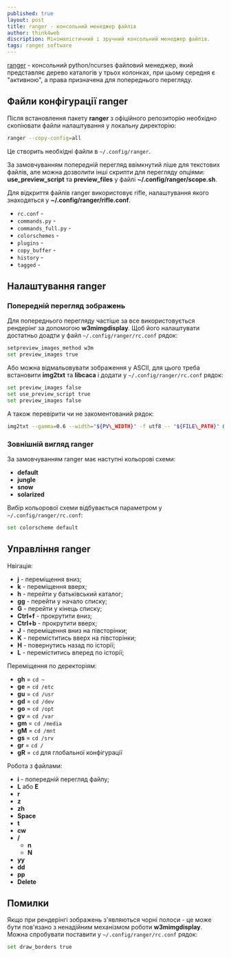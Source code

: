 ```yaml
---
published: true
layout: post
title: ranger - консольний менеджер файлів
author: think4web
discription: Мінімалістичний і зручний консольний менеджер файлів.
tags: ranger software
---
```


[ranger](https://github.com/ranger/ranger) - консольний python/ncurses файловий менеджер, який представляє дерево каталогів у трьох колонках, при цьому середня є "активною", а права призначена для попереднього перегляду. 

## Файли конфігурації ranger

Після встановлення пакету **ranger** з офіційного репозиторію необхідно скопіювати файли налаштування у локальну директорію:
```bash
ranger --copy-config=all
```

Це створить необхідні файли в ```~/.config/ranger```. 

За замовчуванням попередній перегляд ввімкнутий ліше для текстових файлів, але можна дозволити інші скрипти для перегляду опціями:
**use\_preview\_script** та **preview_files** у файлі **~/.config/ranger/scope.sh**.

Для відкриття файлів ranger використовує rifle, налаштування якого знаходяться у **~/.config/ranger/rifle.conf**.
- ```rc.conf``` - 
- ```commands.py``` - 
- ```commands_full.py``` - 
- ```colorschemes``` - 
- ```plugins``` - 
- ```copy_buffer``` - 
- ```history``` - 
- ```tagged``` - 

## Налаштування ranger

### Попередній перегляд зображень

Для попереднього перегляду частіше за все використовується рендерінг за допомогою **w3mimgdisplay**. Щоб його налаштувати достатньо доадти у файл ```~/.config/ranger/rc.conf``` рядок:

```bash
setpreview_images_method w3m
set preview_images true
```

Або можна відмальовувати зображення у ASCII, для цього треба встановити **img2txt** та **libcaca** і додати у ```~/.config/ranger/rc.conf``` рядок:

```bash
set preview_images false
set use_preview_script true
set preview_images false
```

А також перевірити чи не закоментований рядок:

```bash
img2txt --gamma=0.6 --width="${PV\_WIDTH}" -f utf8 -- "${FILE\_PATH}" && exit 4
```

### Зовнішній вигляд ranger

За замовчуванням ranger має наступні кольорові схеми:
- **default**
- **jungle**
- **snow**
- **solarized**

Вибір кольорової схеми відбувається параметром у ```~/.config/ranger/rc.conf```:

```bash
set colorscheme default
```

## Управління ranger

Нвігація:
- **j** - переміщення вниз;
- **k** - переміщення вверх;
- **h** - перейти у батьківський каталог;
- **gg** - перейти у начало списку;
- **G** - перейти у кінець списку;
- **Ctrl+f** - прокрутити вниз;
- **Ctrl+b** - прокрутити вверх;
- **J** - переміщення вниз на півсторінки;
- **K** - переміститись вверх на півсторінки;
- **H** - повернутись назад по історії;
- **L** - переміститись вперед по історії;

Переміщення по деректоріям:
- **gh** = ```cd ~``` 
- **ge** = ```cd /etc```
- **gu** = ```cd /usr```
- **gd** = ```cd /dev```
- **go** = ```cd /opt```
- **gv** = ```cd /var```
- **gm** = ```cd /media```
- **gM** = ```cd /mnt```
- **gs** = ```cd /srv```
- **gr** = ```cd /```
- **gR** = ```cd``` для глобальної конфігурації

Робота з файлами:
- **i** - попередній перегляд файлу;
- **L** або **E**
- **r**
- **z**
- **zh**
- **Space**
- **t**
- **cw**
- **/**
  - **n**
  - **N**
- **yy**
- **dd**
- **pp**
- **Delete**

## Помилки

Якщо при рендерінгі зображень з'являються чорні полоси - це може бути пов'язано з ненадійним механізмом роботи **w3mimgdisplay**. Можна спробувати поставити у ```~/.config/ranger/rc.conf``` рядок:

```bash
set draw_borders true
```
